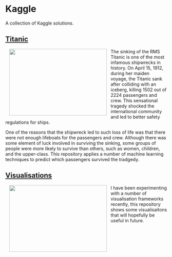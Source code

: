 # Kaggle
A collection of Kaggle solutions. 

## [Titanic](https://github.com/whiteg5/kaggle/tree/master/Titanic)


<img src="https://upload.wikimedia.org/wikipedia/en/6/65/Titanic_Colourised%2C_photographed_in_Southampton.png" align="left" height="208" width="304" hspace="12" vspace="0">

The sinking of the RMS Titanic is one of the most infamous shipwrecks in history.  On April 15, 1912, during her maiden voyage, the Titanic sank after colliding with an iceberg, killing 1502 out of 2224 passengers and crew. This sensational tragedy shocked the international community and led to better safety regulations for ships.

One of the reasons that the shipwreck led to such loss of life was that there were not enough lifeboats for the passengers and crew. Although there was some element of luck involved in surviving the sinking, some groups of people were more likely to survive than others, such as women, children, and the upper-class. This repository applies a number of machine learning techniques to predict which passengers survived the tradgedy.


## [Visualisations](https://github.com/whiteg5/kaggle/tree/master/Visualisations)


<img src="https://upload.wikimedia.org/wikipedia/commons/thumb/5/5f/Minard%27s_Map_%28vectorized%29.svg/2023px-Minard%27s_Map_%28vectorized%29.svg.png" align="left" height="208" width="304" hspace="12" vspace="0">

I have been experimenting with a number of visualisation frameworks recently, this repository shows some visualisaitons that will hopefully be useful in future.


